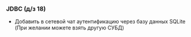 ### JDBC (д/з 18)
* Добавить в сетевой чат аутентификацию через базу данных SQLite (При желании можете взять другую СУБД)